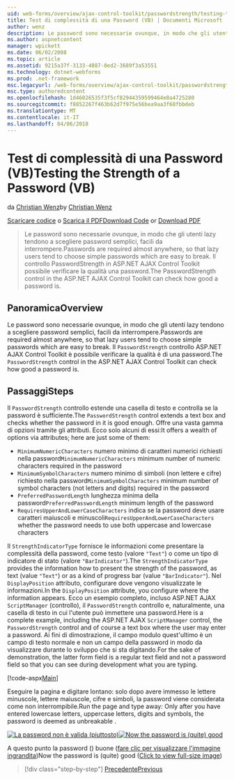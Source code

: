 ```yaml
---
uid: web-forms/overview/ajax-control-toolkit/passwordstrength/testing-the-strength-of-a-password-vb
title: Test di complessità di una Password (VB) | Documenti Microsoft
author: wenz
description: Le password sono necessarie ovunque, in modo che gli utenti lazy tendono a scegliere password semplici, facili da interrompere. Il controllo PasswordStrength nella pagina ASP. N....
ms.author: aspnetcontent
manager: wpickett
ms.date: 06/02/2008
ms.topic: article
ms.assetid: 9215a37f-3133-4887-8ed2-3689f3a53551
ms.technology: dotnet-webforms
ms.prod: .net-framework
msc.legacyurl: /web-forms/overview/ajax-control-toolkit/passwordstrength/testing-the-strength-of-a-password-vb
msc.type: authoredcontent
ms.openlocfilehash: 1d46026535f3f5cf82944359599464e8a4725280
ms.sourcegitcommit: f8852267f463b62d7f975e56bea9aa3f68fbbdeb
ms.translationtype: MT
ms.contentlocale: it-IT
ms.lasthandoff: 04/06/2018
---
```

<a name="testing-the-strength-of-a-password-vb"></a><span data-ttu-id="b1ad3-104">Test di complessità di una Password (VB)</span><span class="sxs-lookup"><span data-stu-id="b1ad3-104">Testing the Strength of a Password (VB)</span></span>
====================
<span data-ttu-id="b1ad3-105">da [Christian Wenz](https://github.com/wenz)</span><span class="sxs-lookup"><span data-stu-id="b1ad3-105">by [Christian Wenz](https://github.com/wenz)</span></span>

<span data-ttu-id="b1ad3-106">[Scaricare codice](http://download.microsoft.com/download/9/3/f/93f8daea-bebd-4821-833b-95205389c7d0/PasswordStrength0.vb.zip) o [Scarica il PDF](http://download.microsoft.com/download/2/d/c/2dc10e34-6983-41d4-9c08-f78f5387d32b/passwordstrength0VB.pdf)</span><span class="sxs-lookup"><span data-stu-id="b1ad3-106">[Download Code](http://download.microsoft.com/download/9/3/f/93f8daea-bebd-4821-833b-95205389c7d0/PasswordStrength0.vb.zip) or [Download PDF](http://download.microsoft.com/download/2/d/c/2dc10e34-6983-41d4-9c08-f78f5387d32b/passwordstrength0VB.pdf)</span></span>

> <span data-ttu-id="b1ad3-107">Le password sono necessarie ovunque, in modo che gli utenti lazy tendono a scegliere password semplici, facili da interrompere.</span><span class="sxs-lookup"><span data-stu-id="b1ad3-107">Passwords are required almost anywhere, so that lazy users tend to choose simple passwords which are easy to break.</span></span> <span data-ttu-id="b1ad3-108">Il controllo PasswordStrength in ASP.NET AJAX Control Toolkit possibile verificare la qualità una password.</span><span class="sxs-lookup"><span data-stu-id="b1ad3-108">The PasswordStrength control in the ASP.NET AJAX Control Toolkit can check how good a password is.</span></span>


## <a name="overview"></a><span data-ttu-id="b1ad3-109">Panoramica</span><span class="sxs-lookup"><span data-stu-id="b1ad3-109">Overview</span></span>

<span data-ttu-id="b1ad3-110">Le password sono necessarie ovunque, in modo che gli utenti lazy tendono a scegliere password semplici, facili da interrompere.</span><span class="sxs-lookup"><span data-stu-id="b1ad3-110">Passwords are required almost anywhere, so that lazy users tend to choose simple passwords which are easy to break.</span></span> <span data-ttu-id="b1ad3-111">Il `PasswordStrength` controllo ASP.NET AJAX Control Toolkit è possibile verificare la qualità è di una password.</span><span class="sxs-lookup"><span data-stu-id="b1ad3-111">The `PasswordStrength` control in the ASP.NET AJAX Control Toolkit can check how good a password is.</span></span>

## <a name="steps"></a><span data-ttu-id="b1ad3-112">Passaggi</span><span class="sxs-lookup"><span data-stu-id="b1ad3-112">Steps</span></span>

<span data-ttu-id="b1ad3-113">Il `PasswordStrength` controllo estende una casella di testo e controlla se la password è sufficiente.</span><span class="sxs-lookup"><span data-stu-id="b1ad3-113">The `PasswordStrength` control extends a text box and checks whether the password in it is good enough.</span></span> <span data-ttu-id="b1ad3-114">Offre una vasta gamma di opzioni tramite gli attributi. Ecco solo alcuni di essi:</span><span class="sxs-lookup"><span data-stu-id="b1ad3-114">It offers a wealth of options via attributes; here are just some of them:</span></span>

- <span data-ttu-id="b1ad3-115">`MinimumNumericCharacters` numero minimo di caratteri numerici richiesti nella password</span><span class="sxs-lookup"><span data-stu-id="b1ad3-115">`MinimumNumericCharacters` minimum number of numeric characters required in the password</span></span>
- <span data-ttu-id="b1ad3-116">`MinimumSymbolCharacters` numero minimo di simboli (non lettere e cifre) richiesto nella password</span><span class="sxs-lookup"><span data-stu-id="b1ad3-116">`MinimumSymbolCharacters` minimum number of symbol characters (not letters and digits) required in the password</span></span>
- <span data-ttu-id="b1ad3-117">`PreferredPasswordLength` lunghezza minima della password</span><span class="sxs-lookup"><span data-stu-id="b1ad3-117">`PreferredPasswordLength` minimum length of the password</span></span>
- <span data-ttu-id="b1ad3-118">`RequiresUpperAndLowerCaseCharacters` indica se la password deve usare caratteri maiuscoli e minuscoli</span><span class="sxs-lookup"><span data-stu-id="b1ad3-118">`RequiresUpperAndLowerCaseCharacters` whether the password needs to use both uppercase and lowercase characters</span></span>

<span data-ttu-id="b1ad3-119">Il `StrengthIndicatorType` fornisce le informazioni come presentare la complessità della password, come testo (valore `"Text"`) o come un tipo di indicatore di stato (valore `"BarIndicator"`).</span><span class="sxs-lookup"><span data-stu-id="b1ad3-119">The `StrengthIndicatorType` provides the information how to present the strength of the password, as text (value `"Text"`) or as a kind of progress bar (value `"BarIndicator"`).</span></span> <span data-ttu-id="b1ad3-120">Nel `DisplayPosition` attributo, configurare dove vengono visualizzate le informazioni.</span><span class="sxs-lookup"><span data-stu-id="b1ad3-120">In the `DisplayPosition` attribute, you configure where the information appears.</span></span> <span data-ttu-id="b1ad3-121">Ecco un esempio completo, incluso ASP.NET AJAX `ScriptManager` (controllo), il `PasswordStrength` controllo e, naturalmente, una casella di testo in cui l'utente può immettere una password.</span><span class="sxs-lookup"><span data-stu-id="b1ad3-121">Here is a complete example, including the ASP.NET AJAX `ScriptManager` control, the `PasswordStrength` control and of course a text box where the user may enter a password.</span></span> <span data-ttu-id="b1ad3-122">Ai fini di dimostrazione, il campo modulo quest'ultimo è un campo di testo normale e non un campo della password in modo da visualizzare durante lo sviluppo che si sta digitando.</span><span class="sxs-lookup"><span data-stu-id="b1ad3-122">For the sake of demonstration, the latter form field is a regular text field and not a password field so that you can see during development what you are typing.</span></span>

[!code-aspx[Main](testing-the-strength-of-a-password-vb/samples/sample1.aspx)]

<span data-ttu-id="b1ad3-123">Eseguire la pagina e digitare lontano: solo dopo avere immesso le lettere minuscole, lettere maiuscole, cifre e simboli, la password viene considerata come non interrompibile.</span><span class="sxs-lookup"><span data-stu-id="b1ad3-123">Run the page and type away: Only after you have entered lowercase letters, uppercase letters, digits and symbols, the password is deemed as unbreakable .</span></span>


<span data-ttu-id="b1ad3-124">[![La password non è valida (piuttosto)](testing-the-strength-of-a-password-vb/_static/image2.png)](testing-the-strength-of-a-password-vb/_static/image1.png)</span><span class="sxs-lookup"><span data-stu-id="b1ad3-124">[![Now the password is (quite) good](testing-the-strength-of-a-password-vb/_static/image2.png)](testing-the-strength-of-a-password-vb/_static/image1.png)</span></span>

<span data-ttu-id="b1ad3-125">A questo punto la password () buone ([fare clic per visualizzare l'immagine ingrandita](testing-the-strength-of-a-password-vb/_static/image3.png))</span><span class="sxs-lookup"><span data-stu-id="b1ad3-125">Now the password is (quite) good ([Click to view full-size image](testing-the-strength-of-a-password-vb/_static/image3.png))</span></span>

> [!div class="step-by-step"]
> [<span data-ttu-id="b1ad3-126">Precedente</span><span class="sxs-lookup"><span data-stu-id="b1ad3-126">Previous</span></span>](testing-the-strength-of-a-password-cs.md)

